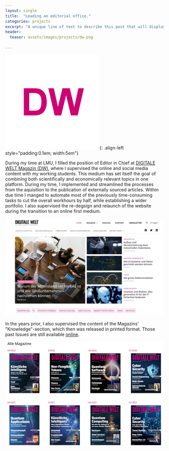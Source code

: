 ```yaml
---
layout: single
title:  "Leading an editorial office."
categories: projects
excerpt: "A unique line of text to describe this post that will display in an archive listing and meta description with SEO benefits."
header:
  teaser: assets/images/projects/dw.png

---
```


![logo](\assets\images\projects\dw.png){: .align-left style="padding:0.1em; width:5em"}

During my time at LMU, I filled the position of Editor in Chief at [DIGITALE WELT Magazin (DW)](https://digitaleweltmagazin.de), where I supervised the online and social media content with my working students.
This medium has set itself the goal of combining both scientifically and economically relevant topics in one platform.
During my time, I implemented and streamlined the processes from the aquisition to the publication of externally sourced articles.
Within due time I manged to automate most of the previously time-consuming tasks to cut the overall workhours by half, while establishing a wider portfolio.
I also supervised the re-degsign and relaunch of the website during the transition to an online first medium.

<center>
  <img src="\assets\images\projects\dw_screenshot.png" width="550">
</center>

In the years prior, I also supervised the content of the Magazins' "Knowledge"-section, which then was released in printed format. Those past Issues are still available [online](https://digitaleweltmagazin.de/alle-magazine/).

<center>
  <img src="\assets\images\projects\dw_magazin.png" width="550">
</center>

